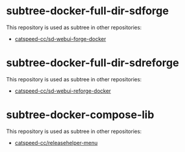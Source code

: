 # subtree-docker-full-dir-sdforge
This repository is used as subtree in other repositories:
- [catspeed-cc/sd-webui-forge-docker](https://github.com/catspeed-cc/sd-webui-forge-docker)

# subtree-docker-full-dir-sdreforge
This repository is used as subtree in other repositories:
- [catspeed-cc/sd-webui-reforge-docker](https://github.com/catspeed-cc/sd-webui-reforge-docker)

# subtree-docker-compose-lib
This repository is used as subtree in other repositories:
- [catspeed-cc/releasehelper-menu](https://github.com/catspeed-cc/releasehelper-menu)
